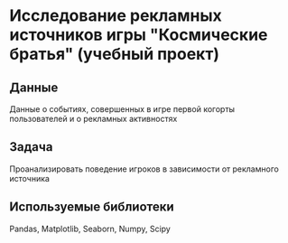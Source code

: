 # Исследование рекламных источников игры "Космические братья" (учебный проект)
## Данные 
Данные о событиях, совершенных в игре первой когорты пользователей и о рекламных активностях
## Задача
Проанализировать поведение игроков в зависимости от рекламного источника
## Используемые библиотеки
Pandas, Matplotlib, Seaborn, Numpy, Scipy
 
